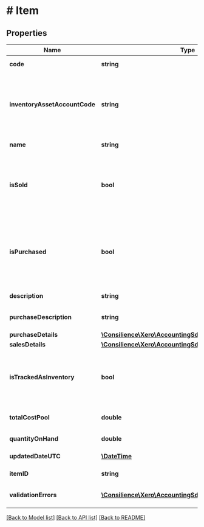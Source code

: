 # # Item

## Properties

Name | Type | Description | Notes
------------ | ------------- | ------------- | -------------
**code** | **string** | User defined item code (max length &#x3D; 30) | 
**inventoryAssetAccountCode** | **string** | The inventory asset account for the item. The account must be of type INVENTORY. The  COGSAccountCode in PurchaseDetails is also required to create a tracked item | 
**name** | **string** | The name of the item (max length &#x3D; 50) | [optional] 
**isSold** | **bool** | Boolean value, defaults to true. When IsSold is true the item will be available on sales transactions in the Xero UI. If IsSold is updated to false then Description and SalesDetails values will be nulled. | [optional] 
**isPurchased** | **bool** | Boolean value, defaults to true. When IsPurchased is true the item is available for purchase transactions in the Xero UI. If IsPurchased is updated to false then PurchaseDescription and PurchaseDetails values will be nulled. | [optional] 
**description** | **string** | The sales description of the item (max length &#x3D; 4000) | [optional] 
**purchaseDescription** | **string** | The purchase description of the item (max length &#x3D; 4000) | [optional] 
**purchaseDetails** | [**\Consilience\Xero\AccountingSdk\Model\Purchase**](Purchase.md) |  | [optional] 
**salesDetails** | [**\Consilience\Xero\AccountingSdk\Model\Purchase**](Purchase.md) |  | [optional] 
**isTrackedAsInventory** | **bool** | True for items that are tracked as inventory. An item will be tracked as inventory if the InventoryAssetAccountCode and COGSAccountCode are set. | [optional] 
**totalCostPool** | **double** | The value of the item on hand. Calculated using average cost accounting. | [optional] 
**quantityOnHand** | **double** | The quantity of the item on hand | [optional] 
**updatedDateUTC** | [**\DateTime**](\DateTime.md) | Last modified date in UTC format | [optional] 
**itemID** | **string** | The Xero identifier for an Item | [optional] 
**validationErrors** | [**\Consilience\Xero\AccountingSdk\Model\ValidationError[]**](ValidationError.md) | Displays array of validation error messages from the API | [optional] 

[[Back to Model list]](../../README.md#documentation-for-models) [[Back to API list]](../../README.md#documentation-for-api-endpoints) [[Back to README]](../../README.md)


